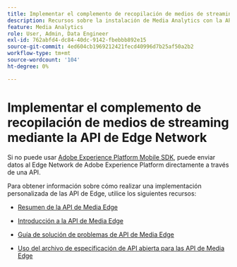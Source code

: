 ```yaml
---
title: Implementar el complemento de recopilación de medios de streaming mediante la API de Edge Network
description: Recursos sobre la instalación de Media Analytics con la API de Experience Platform Edge.
feature: Media Analytics
role: User, Admin, Data Engineer
exl-id: 762abfd4-dc84-40dc-9142-fbebbb892e15
source-git-commit: 4ed604cb1969212421fecd40996d7b25af50a2b2
workflow-type: tm+mt
source-wordcount: '104'
ht-degree: 0%

---
```


# Implementar el complemento de recopilación de medios de streaming mediante la API de Edge Network

Si no puede usar [Adobe Experience Platform Mobile SDK](/help/implementation/edge/implementation-edge.md), puede enviar datos al Edge Network de Adobe Experience Platform directamente a través de una API.

Para obtener información sobre cómo realizar una implementación personalizada de las API de Edge, utilice los siguientes recursos:

* [Resumen de la API de Media Edge](https://developer.adobe.com/cja-apis/docs/endpoints/media-edge/)

* [Introducción a la API de Media Edge](https://developer.adobe.com/cja-apis/docs/endpoints/media-edge/getting-started/)

* [Guía de solución de problemas de API de Media Edge](https://developer.adobe.com/cja-apis/docs/endpoints/media-edge/troubleshooting/)

* [Uso del archivo de especificación de API abierta para las API de Media Edge](https://developer.adobe.com/cja-apis/docs/endpoints/media-edge/swagger/)
